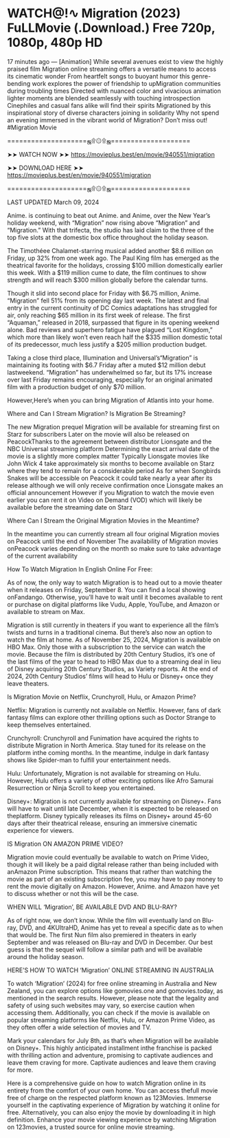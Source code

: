 # WATCH@!∿  Migration (2023) FuLLMovie (.Download.) Free 720p, 1080p, 480p HD

17 minutes ago — [Animation] While several avenues exist to view the highly praised film Migration online streaming offers a versatile means to access its cinematic wonder From heartfelt songs to buoyant humor this genre-bending work explores the power of friendship to upMigration communities during troubling times Directed with nuanced color and vivacious animation lighter moments are blended seamlessly with touching introspection Cinephiles and casual fans alike will find their spirits Migrationed by this inspirational story of diverse characters joining in solidarity Why not spend an evening immersed in the vibrant world of Migration? Don’t miss out! #Migration Movie

====================ஜ۩۞۩ஜ====================

➤➤ WATCH NOW ➤➤ https://movieplus.best/en/movie/940551/migration



➤➤ DOWNLOAD HERE ➤➤ https://movieplus.best/en/movie/940551/migration

====================ஜ۩۞۩ஜ====================

LAST UPDATED March 09, 2024


Anime. is continuing to beat out Anime. and Anime, over the New Year’s holiday weekend, with “Migration” now rising above “Migration” and “Migration.” With that trifecta, the studio has laid claim to the three of the top five slots at the domestic box office throughout the holiday season.



The Timothéee Chalamet-starring musical added another $8.6 million on Friday, up 32% from one week ago. The Paul King film has emerged as the theatrical favorite for the holidays, crossing $100 million domestically earlier this week. With a $119 million cume to date, the film continues to show strength and will reach $300 million globally before the calendar turns.



Though it slid into second place for Friday with $6.75 million, Anime. “Migration” fell 51% from its opening day last week. The latest and final entry in the current continuity of DC Comics adaptations has struggled for air, only reaching $65 million in its first week of release. The first “Aquaman,” released in 2018, surpassed that figure in its opening weekend alone. Bad reviews and superhero fatigue have plagued “Lost Kingdom,” which more than likely won’t even reach half the $335 million domestic total of its predecessor, much less justify a $205 million production budget.



Taking a close third place, Illumination and Universal’s“Migration” is maintaining its footing with $6.7 Friday after a muted $12 million debut lastweekend. “Migration” has underwhelmed so far, but its 17% increase over last Friday remains encouraging, especially for an original animated film with a production budget of only $70 million.



However,Here’s when you can bring Migration of Atlantis into your home.



Where and Can I Stream Migration? Is Migration Be Streaming?



The new Migration prequel Migration will be available for streaming first on Starz for subscribers Later on the movie will also be released on PeacockThanks to the agreement between distributor Lionsgate and the NBC Universal streaming platform Determining the exact arrival date of the movie is a slightly more complex matter Typically Lionsgate movies like John Wick 4 take approximately six months to become available on Starz where they tend to remain for a considerable period As for when Songbirds Snakes will be accessible on Peacock it could take nearly a year after its release although we will only receive confirmation once Lionsgate makes an official announcement However if you Migration to watch the movie even earlier you can rent it on Video on Demand (VOD) which will likely be available before the streaming date on Starz

Where Can I Stream the Original Migration Movies in the Meantime?



In the meantime you can currently stream all four original Migration movies on Peacock until the end of November The availability of Migration movies onPeacock varies depending on the month so make sure to take advantage of the current availability

How To Watch Migration In English Online For Free:



As of now, the only way to watch Migration is to head out to a movie theater when it releases on Friday, September 8. You can find a local showing onFandango. Otherwise, you’ll have to wait until it becomes available to rent or purchase on digital platforms like Vudu, Apple, YouTube, and Amazon or available to stream on Max.



Migration is still currently in theaters if you want to experience all the film’s twists and turns in a traditional cinema. But there’s also now an option to watch the film at home. As of November 25, 2024, Migration is available on HBO Max. Only those with a subscription to the service can watch the movie. Because the film is distributed by 20th Century Studios, it’s one of the last films of the year to head to HBO Max due to a streaming deal in lieu of Disney acquiring 20th Century Studios, as Variety reports. At the end of 2024, 20th Century Studios’ films will head to Hulu or Disney+ once they leave theaters.



Is Migration Movie on Netflix, Crunchyroll, Hulu, or Amazon Prime?



Netflix: Migration is currently not available on Netflix. However, fans of dark fantasy films can explore other thrilling options such as Doctor Strange to keep themselves entertained.



Crunchyroll: Crunchyroll and Funimation have acquired the rights to distribute Migration in North America. Stay tuned for its release on the platform inthe coming months. In the meantime, indulge in dark fantasy shows like Spider-man to fulfill your entertainment needs.



Hulu: Unfortunately, Migration is not available for streaming on Hulu. However, Hulu offers a variety of other exciting options like Afro Samurai Resurrection or Ninja Scroll to keep you entertained.



Disney+: Migration is not currently available for streaming on Disney+. Fans will have to wait until late December, when it is expected to be released on theplatform. Disney typically releases its films on Disney+ around 45-60 days after their theatrical release, ensuring an immersive cinematic experience for viewers.



IS Migration ON AMAZON PRIME VIDEO?



Migration movie could eventually be available to watch on Prime Video, though it will likely be a paid digital release rather than being included with anAmazon Prime subscription. This means that rather than watching the movie as part of an existing subscription fee, you may have to pay money to rent the movie digitally on Amazon. However, Anime. and Amazon have yet to discuss whether or not this will be the case.



WHEN WILL ‘Migration’, BE AVAILABLE DVD AND BLU-RAY?



As of right now, we don’t know. While the film will eventually land on Blu-ray, DVD, and 4KUltraHD, Anime has yet to reveal a specific date as to when that would be. The first Nun film also premiered in theaters in early September and was released on Blu-ray and DVD in December. Our best guess is that the sequel will follow a similar path and will be available around the holiday season.



HERE’S HOW TO WATCH ‘Migration’ ONLINE STREAMING IN AUSTRALIA



To watch ‘Migration’ (2024) for free online streaming in Australia and New Zealand, you can explore options like gomovies.one and gomovies.today, as mentioned in the search results. However, please note that the legality and safety of using such websites may vary, so exercise caution when accessing them. Additionally, you can check if the movie is available on popular streaming platforms like Netflix, Hulu, or Amazon Prime Video, as they often offer a wide selection of movies and TV.



Mark your calendars for July 8th, as that’s when Migration will be available on Disney+. This highly anticipated installment inthe franchise is packed with thrilling action and adventure, promising to captivate audiences and leave them craving for more. Captivate audiences and leave them craving for more.



Here is a comprehensive guide on how to watch Migration online in its entirety from the comfort of your own home. You can access thefull movie free of charge on the respected platform known as 123Movies. Immerse yourself in the captivating experience of Migration by watching it online for free. Alternatively, you can also enjoy the movie by downloading it in high definition. Enhance your movie viewing experience by watching Migration on 123movies, a trusted source for online movie streaming.
